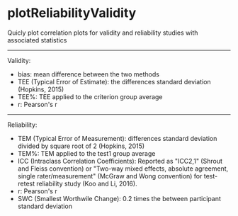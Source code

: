 # plotReliabilityValidity
Quicly plot correlation plots for validity and reliability studies with associated statistics

______________________________________
Validity:
- bias: mean difference between the two methods
- TEE (Typical Error of Estimate): the differences standard deviation                                 (Hopkins, 2015)
- TEE%: TEE applied to the criterion group average
- r: Pearson's r




___________________________________
Reliability:
- TEM (Typical Error of Measurement): differences standard deviation divided by square root of 2      (Hopkins, 2015)
- TEM%: TEM applied to the test1 group average
- ICC (Intraclass Correlation Coefficients): Reported as "ICC2,1" (Shrout and Fleiss convention) or "Two-way mixed effects, absolute agreement, single rater/measurement" (McGraw and Wong convention) for test-retest reliability study (Koo and Li, 2016).
- r: Pearson's r
- SWC (Smallest Worthwile Change): 0.2 times the between participant standard deviation

